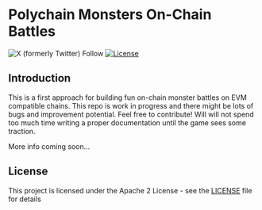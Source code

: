 # Polychain Monsters On-Chain Battles

![X (formerly Twitter) Follow](https://img.shields.io/twitter/follow/polychainmon) [![License](https://img.shields.io/badge/license-Apache%202-blue)](LICENSE)

## Introduction

This is a first approach for building fun on-chain monster battles on EVM compatible chains. This repo is work in progress and there might be lots of bugs and improvement potential. Feel free to contribute! Will will not spend too much time writing a proper documentation until the game sees some traction.

More info coming soon...

## License

This project is licensed under the Apache 2 License - see the [LICENSE](LICENSE) file for details
